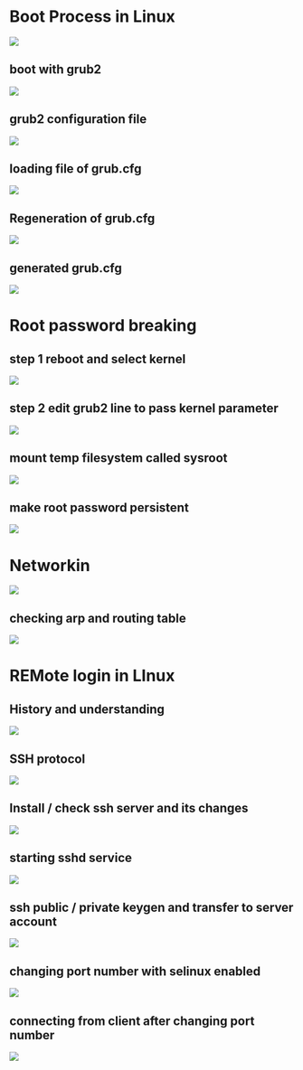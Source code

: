 # Boot Process in Linux 

<img src="boot.png">

## boot with grub2 

<img src="grub2.png">


## grub2 configuration file 

<img src="grub2cfg.png">

## loading file of grub.cfg 

<img src="grubload.png">

## Regeneration of grub.cfg 

<img src="grubreg.png">

## generated grub.cfg 

<img src="grub2mkconfig.png">


# Root password breaking 

## step 1 reboot and select kernel 

<img src="rebootselect.png">

## step 2  edit grub2 line to pass kernel parameter

<img src="parameter.png">

## mount temp filesystem called sysroot 

<img src="sysroot.png">

##  make root password persistent

<img src="restorecon.png">


# Networkin 

<img src="setup.png">

## checking arp and routing table

<img src="arp.png">


# REMote login in LInux 

## History and understanding 

<img src="remotelogin.png">

## SSH protocol

<img src="ssh.png">

## Install / check ssh server and its changes 

<img src="sshserver.png">

## starting sshd service

<img src="sshstart.png">

## ssh public / private keygen and transfer to server account 

<img src="sshkey.png">

## changing port number  with selinux enabled

<img src="port.png">


## connecting from client after changing port number

<img src="client.png">

